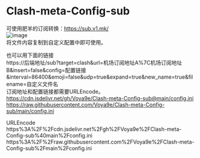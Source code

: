 # Clash-meta-Config-sub
可使用肥羊的订阅转换：https://sub.v1.mk/  
![image](https://github.com/Voya9e/Clash-meta-Config-sub/assets/33347649/bcd9c26b-1b48-4706-be69-9fa033634f2a)  
将文件内容复制到自定义配置中即可使用。  

也可以用下面的链接  
https://后端地址/sub?target=clash&url=机场订阅地址A%7C机场订阅地址B&insert=false&config=配置链接&interval=86400&emoji=false&udp=true&expand=true&new_name=true&filename=自定义文件名  
订阅地址和配置链接都需要URLEncode。  
https://cdn.jsdelivr.net/gh/Voya9e/Clash-meta-Config-sub@main/config.ini  
https://raw.githubusercontent.com/Voya9e/Clash-meta-Config-sub/main/config.ini  

URLEncode  
https%3A%2F%2Fcdn.jsdelivr.net%2Fgh%2FVoya9e%2FClash-meta-Config-sub%40main%2Fconfig.ini  
https%3A%2F%2Fraw.githubusercontent.com%2FVoya9e%2FClash-meta-Config-sub%2Fmain%2Fconfig.ini
